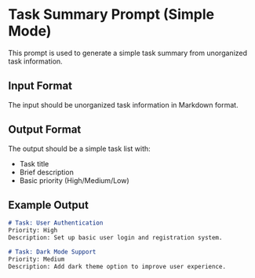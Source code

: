 # Task Summary Prompt (Simple Mode)

This prompt is used to generate a simple task summary from unorganized task information.

## Input Format
The input should be unorganized task information in Markdown format.

## Output Format
The output should be a simple task list with:
- Task title
- Brief description
- Basic priority (High/Medium/Low)

## Example Output
```markdown
# Task: User Authentication
Priority: High
Description: Set up basic user login and registration system.

# Task: Dark Mode Support
Priority: Medium
Description: Add dark theme option to improve user experience.
``` 